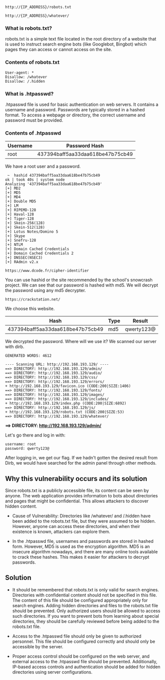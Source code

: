 ```
http://{IP_ADDRESS}/robots.txt
```
```
http://{IP_ADDRESS}/whatever/
```

### What is robots.txt?

robots.txt is a simple text file located in the root directory of a website that is used to instruct search engine bots (like Googlebot, Bingbot) which pages they can access or cannot access on the site.

### Contents of robots.txt
```
User-agent: *
Disallow: /whatever
Disallow: /.hidden
```

### What is .htpasswd?

.htpasswd file is used for basic authentication on web servers. It contains a username and password. Passwords are typically stored in a hashed format. To access a webpage or directory, the correct username and password must be provided.

### Contents of .htpasswd

| Username | Password Hash |
|----------|---------------|
| root     | 437394baff5aa33daa618be47b75cb49 |

We have a root user and a password.


```
 ~  hashid 437394baff5aa33daa618be47b75cb49                                    ok | took 40s | system node
Analyzing '437394baff5aa33daa618be47b75cb49'
[+] MD2
[+] MD5
[+] MD4
[+] Double MD5
[+] LM
[+] RIPEMD-128
[+] Haval-128
[+] Tiger-128
[+] Skein-256(128)
[+] Skein-512(128)
[+] Lotus Notes/Domino 5
[+] Skype
[+] Snefru-128
[+] NTLM
[+] Domain Cached Credentials
[+] Domain Cached Credentials 2
[+] DNSSEC(NSEC3)
[+] RAdmin v2.x
```

```
https://www.dcode.fr/cipher-identifier
```

You can use hashid or the site recommended by the school's snowcrash project. We can see that our password is hashed with md5.
We will decrypt the password using any md5 decrypter.

```
https://crackstation.net/
```

We choose this website.

| Hash | Type | Result |
|------|------|--------|
| 437394baff5aa33daa618be47b75cb49 | md5 | qwerty123@ |

We decrypted the password. Where will we use it?
We scanned our server with dirb.

```
GENERATED WORDS: 4612

---- Scanning URL: http://192.168.193.129/ ----
==> DIRECTORY: http://192.168.193.129/admin/
==> DIRECTORY: http://192.168.193.129/audio/
==> DIRECTORY: http://192.168.193.129/css/
==> DIRECTORY: http://192.168.193.129/errors/
+ http://192.168.193.129/favicon.ico (CODE:200|SIZE:1406)
==> DIRECTORY: http://192.168.193.129/fonts/
==> DIRECTORY: http://192.168.193.129/images/
==> DIRECTORY: http://192.168.193.129/includes/
+ http://192.168.193.129/index.php (CODE:200|SIZE:6892)
==> DIRECTORY: http://192.168.193.129/js/
+ http://192.168.193.129/robots.txt (CODE:200|SIZE:53)
==> DIRECTORY: http://192.168.193.129/whatever/
```

**==> DIRECTORY: http://192.168.193.129/admin/**

Let's go there and log in with:

```
username: root
password: qwerty123@
```

After logging in, we get our flag.
If we hadn't gotten the desired result from Dirb, we would have searched for the admin panel through other methods.


## Why this vulnerability occurs and its solution

Since robots.txt is a publicly accessible file, its content can be seen by anyone. The web application provides information to bots about directories and pages that might be confidential. This allows attackers to discover hidden content.

- Cause of Vulnerability: Directories like /whatever/ and /.hidden have been added to the robots.txt file, but they were assumed to be hidden. However, anyone can access these directories, and when their existence is known, attackers can explore them.

- In the .htpasswd file, usernames and passwords are stored in hashed form. However, MD5 is used as the encryption algorithm. MD5 is an insecure algorithm nowadays, and there are many online tools available to crack these hashes. This makes it easier for attackers to decrypt passwords.

## Solution

- It should be remembered that robots.txt is only valid for search engines. Directories with confidential content should not be specified in this file. The content of this file should be configured appropriately only for search engines. Adding hidden directories and files to the robots.txt file should be prevented. Only authorized users should be allowed to access such directories. If you want to prevent bots from learning about special directories, they should be carefully reviewed before being added to the robots.txt file.

- Access to the .htpasswd file should only be given to authorized personnel. This file should be configured correctly and should only be accessible by the server.
- Proper access control should be configured on the web server, and external access to the .htpasswd file should be prevented. Additionally, IP-based access controls and authentication should be added for hidden directories using server configurations.